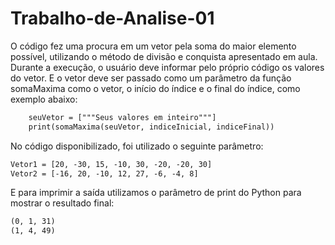 # Trabalho-de-Analise-01
 
O código fez uma procura em um vetor pela soma do maior elemento possível, utilizando o método de divisão e conquista apresentado em aula.
Durante a execução, o usuário deve informar pelo próprio código os valores do vetor. E o vetor deve ser passado como um parâmetro da função somaMaxima como o vetor, o início do índice e o final do índice, como exemplo abaixo:
```xml
    seuVetor = ["""Seus valores em inteiro"""]
    print(somaMaxima(seuVetor, indiceInicial, indiceFinal))
```
No código disponibilizado, foi utilizado o seguinte parâmetro:
```xml
Vetor1 = [20, -30, 15, -10, 30, -20, -20, 30]
Vetor2 = [-16, 20, -10, 12, 27, -6, -4, 8]
```
E para imprimir a saída utilizamos o parâmetro de print do Python para mostrar o resultado final:
```xml
(0, 1, 31)
(1, 4, 49)
```
